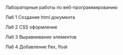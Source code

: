 Лабораторные работы по веб-программированию

Лаб 1 Создание html документа

Лаб 2 CSS оформление

Лаб 3 Выравнивание элементов

Лаб 4 Добавление flex, float

